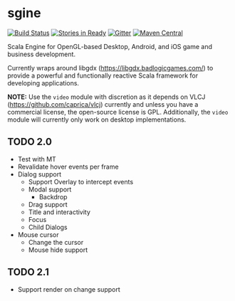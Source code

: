 # sgine

[![Build Status](https://travis-ci.org/outr/sgine.svg?branch=master)](https://travis-ci.org/outr/sgine)
[![Stories in Ready](https://badge.waffle.io/outr/sgine.png?label=ready&title=Ready)](https://waffle.io/outr/sgine)
[![Gitter](https://badges.gitter.im/outr/sgine.svg)](https://gitter.im/outr/sgine?utm_source=badge&utm_medium=badge&utm_campaign=pr-badge&utm_content=badge)
[![Maven Central](https://img.shields.io/maven-central/v/org.sgine/sgine-core_2.11.svg)](https://maven-badges.herokuapp.com/maven-central/org.sgine/sgine-core_2.11)

Scala Engine for OpenGL-based Desktop, Android, and iOS game and business development.

Currently wraps around libgdx (https://libgdx.badlogicgames.com/) to provide a powerful and functionally reactive Scala framework for developing applications.

**NOTE:** Use the `video` module with discretion as it depends on VLCJ (https://github.com/caprica/vlcj) currently and unless you have a commercial license, the open-source license is GPL. Additionally, the `video` module will currently only work on desktop implementations.

## TODO 2.0
- Test with MT
- Revalidate hover events per frame
- Dialog support
  - Support Overlay to intercept events
  - Modal support
    - Backdrop
  - Drag support
  - Title and interactivity
  - Focus
  - Child Dialogs
- Mouse cursor
  - Change the cursor
  - Mouse hide support

## TODO 2.1
- Support render on change support